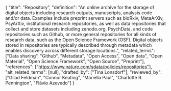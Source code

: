{
    "title": "Repository",
    "definition": "An online archive for the storage of digital objects including research outputs, manuscripts, analysis code and/or data. Examples include preprint servers such as bioRxiv, MetaArXiv, PsyArXiv, institutional research repositories, as well as data repositories that collect and store datasets including zenodo.org, PsychData, and code repositories such as Github, or more general repositories for all kinds of research data, such as the Open Science Framework (OSF). Digital objects stored in repositories are typically described through metadata which enables discovery across different storage locations.",
    "related_terms": ["Data sharing", "Github", "Metadata", "Open Access", "Open data", "Open Material", "Open Science Framework", "Open Source", "Preprint"],
    "references": ["https://www.nature.com/sdata/policies/repositories"],
    "alt_related_terms": [null],
    "drafted_by": ["Tina Lonsdorf"],
    "reviewed_by": ["Gilad Feldman", "Connor Keating", "Mariella Paul", "Charlotte R. Pennington", "Flávio Azevedo"]
  }
